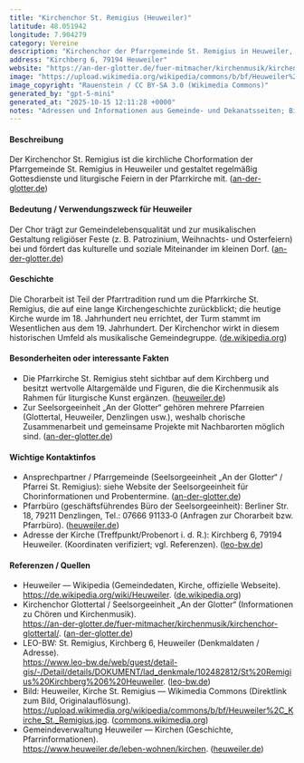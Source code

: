 ```yaml
---
title: "Kirchenchor St. Remigius (Heuweiler)"
latitude: 48.051942
longitude: 7.904279
category: Vereine
description: "Kirchenchor der Pfarrgemeinde St. Remigius in Heuweiler, der Gottesdienste und kirchliche Feste musikalisch begleitet."
address: "Kirchberg 6, 79194 Heuweiler"
website: "https://an-der-glotter.de/fuer-mitmacher/kirchenmusik/kirchenchor-glottertal/"
image: "https://upload.wikimedia.org/wikipedia/commons/b/bf/Heuweiler%2C_Kirche_St._Remigius.jpg"
image_copyright: "Rauenstein / CC BY-SA 3.0 (Wikimedia Commons)"
generated_by: "gpt-5-mini"
generated_at: "2025-10-15 12:11:28 +0000"
notes: "Adressen und Informationen aus Gemeinde- und Dekanatsseiten; Bild (St. Remigius) von Wikimedia Commons geprüft (Direktlink). Geo-Koordinaten für Kirchberg 6 (48.051942, 7.904279) über Mapbox-Reverse-Geocoding verifiziert; Fallweise beziehen sich Kontaktinfos auf das Pfarrbüro der Seelsorgeeinheit 'An der Glotter'."
---
```


#### Beschreibung
Der Kirchenchor St. Remigius ist die kirchliche Chorformation der Pfarrgemeinde St. Remigius in Heuweiler und gestaltet regelmäßig Gottesdienste und liturgische Feiern in der Pfarrkirche mit. ([an-der-glotter.de](https://an-der-glotter.de/fuer-mitmacher/kirchenmusik/kirchenchor-glottertal/?utm_source=openai))

#### Bedeutung / Verwendungszweck für Heuweiler
Der Chor trägt zur Gemeindelebensqualität und zur musikalischen Gestaltung religiöser Feste (z. B. Patrozinium, Weihnachts- und Osterfeiern) bei und fördert das kulturelle und soziale Miteinander im kleinen Dorf. ([an-der-glotter.de](https://an-der-glotter.de/fuer-mitmacher/kirchenmusik/kirchenchor-glottertal/?utm_source=openai))

#### Geschichte
Die Chorarbeit ist Teil der Pfarrtradition rund um die Pfarrkirche St. Remigius, die auf eine lange Kirchengeschichte zurückblickt; die heutige Kirche wurde im 18. Jahrhundert neu errichtet, der Turm stammt im Wesentlichen aus dem 19. Jahrhundert. Der Kirchenchor wirkt in diesem historischen Umfeld als musikalische Gemeindegruppe. ([de.wikipedia.org](https://de.wikipedia.org/wiki/Heuweiler))

#### Besonderheiten oder interessante Fakten
- Die Pfarrkirche St. Remigius steht sichtbar auf dem Kirchberg und besitzt wertvolle Altargemälde und Figuren, die die Kirchenmusik als Rahmen für liturgische Kunst ergänzen. ([heuweiler.de](https://www.heuweiler.de/leben-wohnen/kirchen?utm_source=openai))  
- Zur Seelsorgeeinheit „An der Glotter“ gehören mehrere Pfarreien (Glottertal, Heuweiler, Denzlingen usw.), weshalb chorische Zusammenarbeit und gemeinsame Projekte mit Nachbarorten möglich sind. ([an-der-glotter.de](https://an-der-glotter.de/fuer-mitmacher/kirchenmusik/kirchenchor-glottertal/?utm_source=openai))

#### Wichtige Kontaktinfos
- Ansprechpartner / Pfarrgemeinde (Seelsorgeeinheit „An der Glotter“ / Pfarrei St. Remigius): siehe Website der Seelsorgeeinheit für Chorinformationen und Probentermine. ([an-der-glotter.de](https://an-der-glotter.de/fuer-mitmacher/kirchenmusik/kirchenchor-glottertal/?utm_source=openai))  
- Pfarrbüro (geschäftsführendes Büro der Seelsorgeeinheit): Berliner Str. 18, 79211 Denzlingen, Tel.: 07666 91133‑0 (Anfragen zur Chorarbeit bzw. Pfarrbüro). ([heuweiler.de](https://www.heuweiler.de/leben-wohnen/kirchen?utm_source=openai))  
- Adresse der Kirche (Treffpunkt/Probenort i. d. R.): Kirchberg 6, 79194 Heuweiler. (Koordinaten verifiziert; vgl. Referenzen). ([leo-bw.de](https://www.leo-bw.de/web/guest/detail-gis/-/Detail/details/DOKUMENT/lad_denkmale/102482812/St%20Remigius%20Kirchberg%206%20Heuweiler?utm_source=openai))

#### Referenzen / Quellen
- Heuweiler — Wikipedia (Gemeindedaten, Kirche, offizielle Webseite).  
  https://de.wikipedia.org/wiki/Heuweiler. ([de.wikipedia.org](https://de.wikipedia.org/wiki/Heuweiler))
- Kirchenchor Glottertal / Seelsorgeeinheit „An der Glotter“ (Informationen zu Chören und Kirchenmusik).  
  https://an-der-glotter.de/fuer-mitmacher/kirchenmusik/kirchenchor-glottertal/. ([an-der-glotter.de](https://an-der-glotter.de/fuer-mitmacher/kirchenmusik/kirchenchor-glottertal/?utm_source=openai))
- LEO-BW: St. Remigius, Kirchberg 6, Heuweiler (Denkmaldaten / Adresse).  
  https://www.leo-bw.de/web/guest/detail-gis/-/Detail/details/DOKUMENT/lad_denkmale/102482812/St%20Remigius%20Kirchberg%206%20Heuweiler. ([leo-bw.de](https://www.leo-bw.de/web/guest/detail-gis/-/Detail/details/DOKUMENT/lad_denkmale/102482812/St%20Remigius%20Kirchberg%206%20Heuweiler?utm_source=openai))
- Bild: Heuweiler, Kirche St. Remigius — Wikimedia Commons (Direktlink zum Bild, Originalauflösung).  
  https://upload.wikimedia.org/wikipedia/commons/b/bf/Heuweiler%2C_Kirche_St._Remigius.jpg. ([commons.wikimedia.org](https://commons.wikimedia.org/wiki/File%3AHeuweiler%2C_Kirche_St._Remigius.jpg))
- Gemeindeverwaltung Heuweiler — Kirchen (Geschichte, Pfarrinformationen).  
  https://www.heuweiler.de/leben-wohnen/kirchen. ([heuweiler.de](https://www.heuweiler.de/leben-wohnen/kirchen?utm_source=openai))